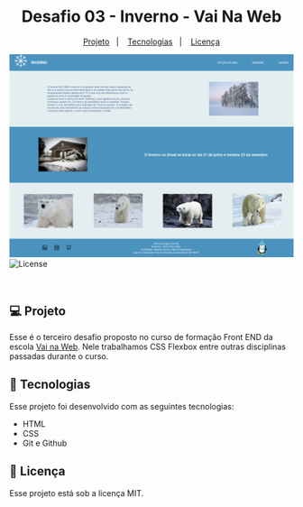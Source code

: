 <h1 align="center"> Desafio 03 - Inverno - Vai Na Web </h1>


<p align="center"> 
  <a href="#-projeto">Projeto</a>&nbsp;&nbsp;&nbsp;|&nbsp;&nbsp;&nbsp;
  <a href="#-tecnologias">Tecnologias</a>&nbsp;&nbsp;&nbsp;|&nbsp;&nbsp;&nbsp;
  <a href="#memo-licença">Licença</a>
</p>
<img src="./assets/img/screenshot.png" align="center>
<p align="center">
  <img alt="License" src="https://img.shields.io/static/v1?label=license&message=MIT&color=49AA26&labelColor=000000">
</p>

<br>

## 💻 Projeto

Esse é o terceiro desafio proposto no curso de formação Front END da escola <a href="https://vainaweb.com.br/" target="_blank">Vai na Web<a>. Nele trabalhamos CSS Flexbox entre outras disciplinas passadas durante o curso.


## 🔌 Tecnologias

Esse projeto foi desenvolvido com as seguintes tecnologias:

- HTML 
- CSS
- Git e Github


## :memo: Licença

Esse projeto está sob a licença MIT.

